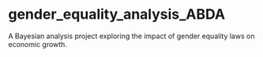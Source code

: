 # gender_equality_analysis_ABDA
A Bayesian analysis project exploring the impact of gender equality laws on economic growth.
